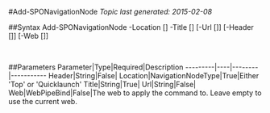 #Add-SPONavigationNode
*Topic last generated: 2015-02-08*


##Syntax
    Add-SPONavigationNode -Location [<NavigationNodeType>] -Title [<String>] [-Url [<String>]] [-Header [<String>]] [-Web [<WebPipeBind>]]

&nbsp;

##Parameters
Parameter|Type|Required|Description
---------|----|--------|-----------
Header|String|False|
Location|NavigationNodeType|True|Either 'Top' or 'Quicklaunch'
Title|String|True|
Url|String|False|
Web|WebPipeBind|False|The web to apply the command to. Leave empty to use the current web.
